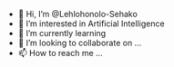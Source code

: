 - 👋 Hi, I’m @Lehlohonolo-Sehako
- 👀 I’m interested in Artificial Intelligence
- 🌱 I’m currently learning
- 💞️ I’m looking to collaborate on ...
- 📫 How to reach me ...

<!---
Lehlohonolo-Sehako/Lehlohonolo-Sehako is a ✨ special ✨ repository because its `README.md` (this file) appears on your GitHub profile.
You can click the Preview link to take a look at your changes.
--->
